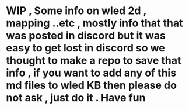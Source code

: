 
# WIP , Some  info on wled 2d , mapping ..etc , mostly info that  that was posted  in discord but it was easy to get lost in discord so we thought  to make a repo to save that info  , if you want to add  any of this md files to wled KB then please do not ask , just do it . Have fun
 
